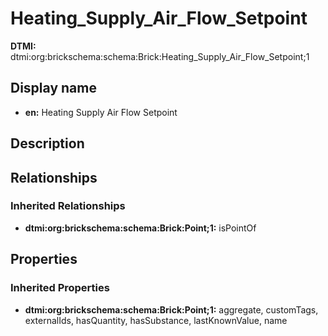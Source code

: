 # Heating_Supply_Air_Flow_Setpoint
**DTMI:** dtmi:org:brickschema:schema:Brick:Heating_Supply_Air_Flow_Setpoint;1
## Display name
- **en:** Heating Supply Air Flow Setpoint
## Description
## Relationships
### Inherited Relationships
* **dtmi:org:brickschema:schema:Brick:Point;1:** isPointOf
## Properties
### Inherited Properties
* **dtmi:org:brickschema:schema:Brick:Point;1:** aggregate, customTags, externalIds, hasQuantity, hasSubstance, lastKnownValue, name
